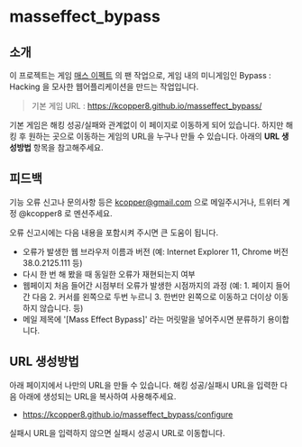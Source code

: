 masseffect_bypass
=================
## 소개
이 프로젝트는 게임 [매스 이펙트](http://masseffect.bioware.com/) 의 팬 작업으로, 게임 내의 미니게임인 Bypass : Hacking 을 모사한 웹어플리케이션을 만드는 작업입니다.

> 기본 게임 URL : 
> https://kcopper8.github.io/masseffect_bypass/

기본 게임은 해킹 성공/실패와 관계없이 이 페이지로 이동하게 되어 있습니다. 하지만 해킹 후 원하는 곳으로 이동하는 게임의 URL을 누구나 만들 수 있습니다.
 아래의 **URL 생성방법** 항목을 참고해주세요.


## 피드백
기능 오류 신고나 문의사항 등은 kcopper@gmail.com 으로 메일주시거나, 트위터 계정 @kcopper8 로 멘션주세요.

오류 신고시에는 다음 내용을 포함시켜 주시면 큰 도움이 됩니다.

 - 오류가 발생한 웹 브라우저 이름과 버전 (예: Internet Explorer 11, Chrome 버전 38.0.2125.111 등)
 - 다시 한 번 해 봤을 때 동일한 오류가 재현되는지 여부
 - 웹페이지 처음 들어간 시점부터 오류가 발생한 시점까지의 과정 (예: 1. 페이지 들어간 다음 2. 커서를 왼쪽으로 두번 누르니 3. 한번만 왼쪽으로 이동하고 더이상 이동하지 않습니다. 등)
 - 메일 제목에 '[Mass Effect Bypass]' 라는 머릿말을 넣어주시면 분류하기 용이합니다.

## URL 생성방법
아래 페이지에서 나만의 URL을 만들 수 있습니다. 해킹 성공/실패시 URL을 입력한 다음 아래에 생성되는 URL을 복사하여 사용해주세요.

* https://kcopper8.github.io/masseffect_bypass/configure

실패시 URL을 입력하지 않으면 실패시 성공시 URL로 이동합니다.
